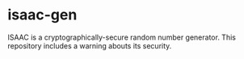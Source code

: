 # isaac-gen
ISAAC is a cryptographically-secure random number generator. This repository includes a warning abouts its security.
